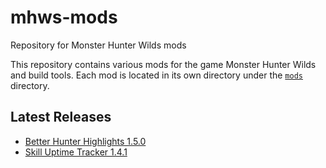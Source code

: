 # mhws-mods

Repository for Monster Hunter Wilds mods

This repository contains various mods for the game Monster Hunter Wilds and build tools. Each mod is located in its own directory under the [`mods`](https://github.com/thieleju/mhws-mods/tree/main/mods) directory.

## Latest Releases

- [Better Hunter Highlights 1.5.0](https://github.com/thieleju/mhws-mods/releases/tag/better-hunter-highlights-v1.5.0)
- [Skill Uptime Tracker 1.4.1](https://github.com/thieleju/mhws-mods/releases/tag/skill-uptime-tracker-v1.4.1)

